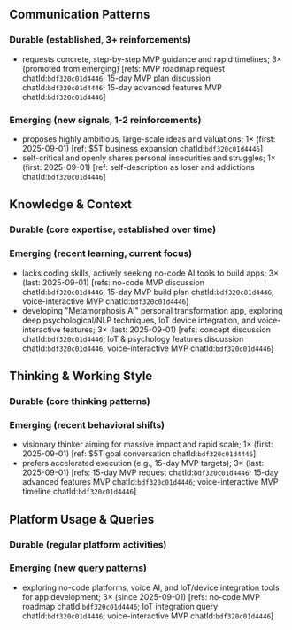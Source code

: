 ## Communication Patterns
### Durable (established, 3+ reinforcements)
- requests concrete, step-by-step MVP guidance and rapid timelines; 3× (promoted from emerging) [refs: MVP roadmap request chatId:`bdf320c01d4446`; 15-day MVP plan discussion chatId:`bdf320c01d4446`; 15-day advanced features MVP chatId:`bdf320c01d4446`]

### Emerging (new signals, 1-2 reinforcements)
- proposes highly ambitious, large-scale ideas and valuations; 1× (first: 2025-09-01) [ref: $5T business expansion chatId:`bdf320c01d4446`]
- self-critical and openly shares personal insecurities and struggles; 1× (first: 2025-09-01) [ref: self-description as loser and addictions chatId:`bdf320c01d4446`]

## Knowledge & Context
### Durable (core expertise, established over time)

### Emerging (recent learning, current focus)  
- lacks coding skills, actively seeking no-code AI tools to build apps; 3× (last: 2025-09-01) [refs: no-code MVP discussion chatId:`bdf320c01d4446`; 15-day MVP build plan chatId:`bdf320c01d4446`; voice-interactive MVP chatId:`bdf320c01d4446`]
- developing "Metamorphosis AI" personal transformation app, exploring deep psychological/NLP techniques, IoT device integration, and voice-interactive features; 3× (last: 2025-09-01) [refs: concept discussion chatId:`bdf320c01d4446`; IoT & psychology features discussion chatId:`bdf320c01d4446`; voice-interactive MVP chatId:`bdf320c01d4446`]

## Thinking & Working Style
### Durable (core thinking patterns)

### Emerging (recent behavioral shifts)
- visionary thinker aiming for massive impact and rapid scale; 1× (first: 2025-09-01) [ref: $5T goal conversation chatId:`bdf320c01d4446`]
- prefers accelerated execution (e.g., 15-day MVP targets); 3× (last: 2025-09-01) [refs: 15-day MVP request chatId:`bdf320c01d4446`; 15-day advanced features MVP chatId:`bdf320c01d4446`; voice-interactive MVP timeline chatId:`bdf320c01d4446`]

## Platform Usage & Queries
### Durable (regular platform activities)

### Emerging (new query patterns)
- exploring no-code platforms, voice AI, and IoT/device integration tools for app development; 3× (since 2025-09-01) [refs: no-code MVP roadmap chatId:`bdf320c01d4446`; IoT integration query chatId:`bdf320c01d4446`; voice-interactive MVP chatId:`bdf320c01d4446`]